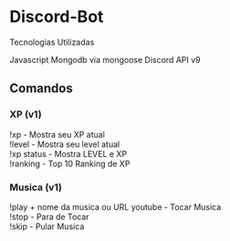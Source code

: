 # Discord-Bot
Tecnologias Utilizadas

Javascript
Mongodb via mongoose
Discord API v9

## Comandos

### XP (v1)
!xp - Mostra seu XP atual <br/>
!level - Mostra seu level atual <br/>
!xp status - Mostra LEVEL e XP <br/>
!ranking - Top 10 Ranking de XP <br/>


### Musica (v1)

!play + nome da musica ou URL youtube  - Tocar Musica <br/>
!stop - Para de Tocar <br/> 
!skip - Pular Musica <br/> 
